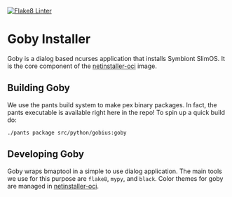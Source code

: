 [![Flake8 Linter](https://github.com/symbiontDCOS/gobius/actions/workflows/actions.yml/badge.svg)](https://github.com/symbiontDCOS/gobius/actions/workflows/actions.yml)


# Goby Installer  
Goby is a dialog based ncurses application that installs Symbiont SlimOS.  It is the core component of the [netinstaller-oci](https://github.com/symbiontDCOS/netinstaller-osi) image.

## Building Goby  
We use the pants build system to make pex binary packages.  In fact, the pants executable is available right here in the repo!  To spin up a quick build do:

```
./pants package src/python/gobius:goby
```

## Developing Goby  
Goby wraps bmaptool in a simple to use dialog application.  The main tools we use for this purpose are `flake8`, `mypy`, and `black`.  Color themes for goby 
are managed in [netinstaller-oci](https://github.com/symbiontDCOS/netinstaller-osi).



